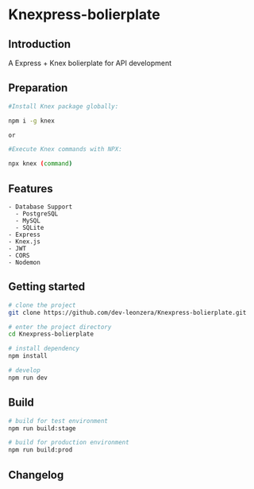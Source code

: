 # Knexpress-bolierplate

## Introduction

A Express + Knex bolierplate for API development

## Preparation
```bash
#Install Knex package globally:

npm i -g knex

or 

#Execute Knex commands with NPX:

npx knex (command)
```
## Features

```
- Database Support
  - PostgreSQL
  - MySQL
  - SQLite
- Express
- Knex.js
- JWT
- CORS
- Nodemon
```

## Getting started

```bash
# clone the project
git clone https://github.com/dev-leonzera/Knexpress-bolierplate.git

# enter the project directory
cd Knexpress-bolierplate

# install dependency
npm install

# develop
npm run dev
```

## Build

```bash
# build for test environment
npm run build:stage

# build for production environment
npm run build:prod
```

## Changelog


